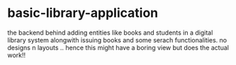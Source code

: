 # basic-library-application

the backend behind adding entities like books and students in a digital library system alongwith issuing books and some serach functionalities.
no designs n layouts .. hence this might have a boring view but does the actual work!!
